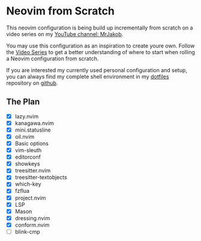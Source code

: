 # Neovim from Scratch

This neovim configuration is being build up incrementally from scratch on a video series on my [YouTube channel: MrJakob](https://youtube.com/c/MrJakob).

You may use this configuration as an inspiration to create youre own. Follow the [Video Series]() to get a better understanding of where to start when rolling a Neovim configuration from scratch.

If you are interested my currently used personal configuration and setup, you can always find my complete shell environment in my [dotfiles](https://github.com/jakobwesthoff/dotfiles) repository on [github](https://github.com/jakobwesthoff).

## The Plan

- [X] lazy.nvim
- [X] kanagawa.nvim
- [X] mini.statusline
- [X] oil.nvim
- [X] Basic options 
- [X] vim-sleuth
- [X] editorconf
- [X] showkeys
- [X] treesitter.nvim
- [X] treesitter-textobjects
- [X] which-key
- [X] fzflua
- [X] project.nvim
- [X] LSP 
- [X] Mason
- [X] dressing.nvim
- [X] conform.nvim
- [ ] blink-cmp
